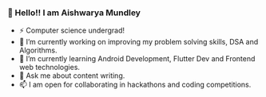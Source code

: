<!-- ### Hi there 👋 -->


<!-- **Aishwarya01-github/Aishwarya01-github** is a ✨ _special_ ✨ repository because its `README.md` (this file) appears on your GitHub profile. -->

<!-- Here are some ideas to get you started: -->

<!-- - 🔭 I’m currently working on ...
- 🌱 I’m currently learning ...
- 👯 I’m looking to collaborate on ...
- 🤔 I’m looking for help with ...
- 💬 Ask me about ...
- 📫 How to reach me: ...
- 😄 Pronouns: ...
- ⚡ Fun fact: ... -->
### 👋 Hello!! I am Aishwarya Mundley
- ⚡ Computer science undergrad!
- 🔭 I’m currently working on improving my problem solving skills, DSA and Algorithms.
- 🌱 I’m currently learning Android Development, Flutter Dev and Frontend web technologies.
- 💬 Ask me about content writing.
- 📫 I am open for collaborating in hackathons and coding competitions.

